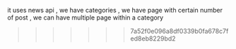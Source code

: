 
it uses news api , we have categories  , we have page with certain number of post , we can have multiple page within a category
>>>>>>> 7a52f0e096a8df0339b0fa678c7fed8eb8229bd2

